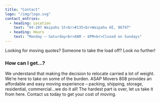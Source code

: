 ```yaml
---
title: "Contact"
logo: "/img/logo.svg"
contact_entries:
  - heading: Location
    text: "94-207 Waipahu St<br>#135<br>Waipahu HI, 96797"
  - heading: Hours
    text: "Monday – Saturday<br>8AM – 6PM<br>Closed on Sundays"
---
```


Looking for moving quotes? Someone to take the load off? Look no further!

<h3 class="f4 b lh-title mb2">How can I get…?</h3>

We understand that making the decision to relocate carried a lot of weight. We’re here to take on some of the burden. ASAP Movers 808 provides an affordable and easy moving experience – packing, shipping, storage, residential, commercial...we do it all! The hardest part is over, let us take it from here. Contact us today to get your cost of moving.
